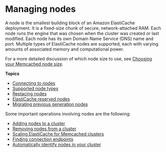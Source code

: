 # Managing nodes<a name="CacheNodes"></a>

A node is the smallest building block of an Amazon ElastiCache deployment\. It is a fixed\-size chunk of secure, network\-attached RAM\. Each node runs the engine that was chosen when the cluster was created or last modified\. Each node has its own Domain Name Service \(DNS\) name and port\. Multiple types of ElastiCache nodes are supported, each with varying amounts of associated memory and computational power\.

For a more detailed discussion of which node size to use, see [Choosing your Memcached node size](nodes-select-size.md#CacheNodes.SelectSize)\. 

**Topics**
+ [Connecting to nodes](nodes-connecting.md)
+ [Supported node types](CacheNodes.SupportedTypes.md)
+ [Replacing nodes](CacheNodes.NodeReplacement.md)
+ [ElastiCache reserved nodes](CacheNodes.Reserved.md)
+ [Migrating previous generation nodes](CacheNodes.NodeMigration.md)

Some important operations involving nodes are the following: 
+ [Adding nodes to a cluster](Clusters.AddNode.md)
+ [Removing nodes from a cluster](Clusters.DeleteNode.md)
+ [Scaling ElastiCache for Memcached clusters](Scaling.md)
+ [Finding connection endpoints](Endpoints.md)
+ [Automatically identify nodes in your cluster](AutoDiscovery.md)